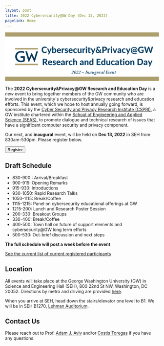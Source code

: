```yaml
---
layout: post
title: 2022 Cybersecurity@GW Day (Dec 13, 2022)
pagelink: Home
---
```


<img class="banner-img" src="/imgs/cyber-day-logo.png">

<!-- # 2022 Cybersecurity&Privacy@GW Research and Education Day <br> *Inaugral Event* -->

The **2022 Cybersecurity&Privacy@GW Research and Education Day** is a *new* event to bring together members of the GW community who are involved in the university's cybersecurity&privacy research and education efforts. This event, which we hope to host annually going forward,  is sponsored by the [Cyber Security and Privacy Research Institute (CSPRI)](https://cspri.seas.gwu.edu/), a GW institute chartered within the [School of Engineering and Applied Science (SEAS)](https://seas.gwu.edu), to promote dialogue and technical research of issues that have a significant computer security and privacy component.

Our next, and **inaugural** event, will be held on **Dec 13, 2022** in SEH from 830am-530pm. Please register below.

<div class="reg-link">
<a href="https://docs.google.com/forms/d/e/1FAIpQLScMXPSUulo4vDVfhJA5t7L1RQPIPueJ4weK7bUJSjUZi7yjAQ/viewform?usp=sf_link:">
<button>Register</button>
</a>
</div>

## Draft Schedule

* 830-900 : Arrival/Breakfast
* 900-915: Opening Remarks 
* 915-930: Introductions
* 930-1050: Rapid Research Talks
* 1050-1115: Break/Coffee
* 1115-1215: Panel on cybersecurity educational offerings at GW
* 1215-200: Lunch and Research Poster Session
* 200-330: Breakout Groups 
* 330-400: Break/Coffee
* 400-500: Town hall on future of support elements and cybersecurity@GW long term efforts
* 500-530: Out-brief discussion and next steps

**The full schedule will post a week before the event**

[See the current list of current registered participants](participants/2022-participants)

## Location

All events will take place at the George Washington University (GW) in Science and Engineering Hall (SEH), 800 22nd St NW, Washington, DC 20052. Directions by metro and driving are provided [here](https://www.seas.gwu.edu/directions-campus).

When you arrive at SEH, head down the stairs/elevator one level to B1. We will be in SEH B1270, [Lehman Auditorium](https://seascf.seas.gwu.edu/lehman-auditorium).


## Contact Us

Please reach out to Prof. [Adam J. Aviv](mailto:aaviv@gwu.edu) and/or [Costis Toregas](mailto:toregas1@gwu.edu) if you have any questions.
